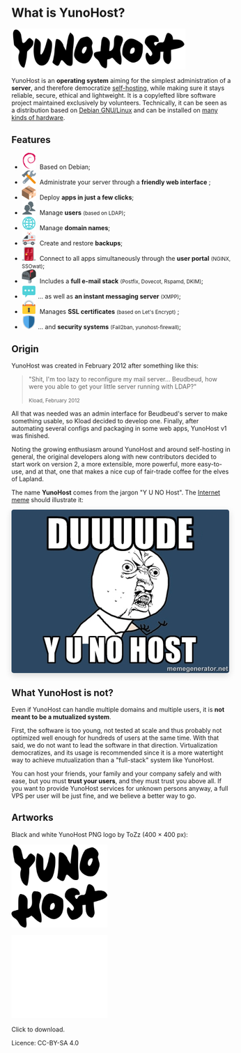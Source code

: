 # What is YunoHost?

<img src="/images/YunoHost_logo_vertical.png" width=400>

YunoHost is an **operating system** aiming for the simplest administration of a **server**, and therefore democratize [self-hosting](selfhosting), while making sure it stays reliable, secure, ethical and lightweight. It is a copylefted libre software project maintained exclusively by volunteers. Technically, it can be seen as a distribution based on [Debian GNU/Linux](https://debian.org) and can be installed on [many kinds of hardware](install).

## Features

- <img src="/images/icon-debian.png" width=32 style="margin-right:5px"> Based on Debian;
- <img src="/images/icon-tools.png" width=32 style="margin-right:5px" width=64> Administrate your server through a **friendly web interface** ;
- <img src="/images/icon-package.png" width=32 style="margin-right:5px"> Deploy **apps in just a few clicks**;
- <img src="/images/icon-users.png" width=32 style="margin-right:5px"> Manage **users** <small>(based on LDAP)</small>;
- <img src="/images/icon-globe.png" width=32 style="margin-right:5px"> Manage **domain names**;
- <img src="/images/icon-medic.png" width=32 style="margin-right:5px"> Create and restore **backups**;
- <img src="/images/icon-door.png" width=32 style="margin-right:5px"> Connect to all apps simultaneously through the **user portal** <small>(NGINX, SSOwat)</small>;
- <img src="/images/icon-mail.png" width=32 style="margin-right:5px"> Includes a **full e-mail stack** <small>(Postfix, Dovecot, Rspamd, DKIM)</small>;
- <img src="/images/icon-messaging.png" width=32 style="margin-right:5px">... as well as **an instant messaging server** <small>(XMPP)</small>;
- <img src="/images/icon-lock.png" width=32 style="margin-right:5px"> Manages **SSL certificates** <small>(based on Let's Encrypt)</small> ;
- <img src="/images/icon-shield.png" width=32 style="margin-right:5px">... and **security systems** <small>(Fail2ban, yunohost-firewall)</small>;

## Origin

YunoHost was created in February 2012 after something like this:

 <blockquote><p>"Shit, I'm too lazy to reconfigure my mail server... Beudbeud, how were you able to get your little server running with LDAP?"</p>
<small>Kload, February 2012</small></blockquote>

All that was needed was an admin interface for Beudbeud's server to make something usable, so Kload decided to develop one. Finally, after automating several configs and packaging in some web apps, YunoHost v1 was finished.

Noting the growing enthusiasm around YunoHost and around self-hosting in general, the original developers along with new contributors decided to start work on version 2, a more extensible, more powerful, more easy-to-use, and at that, one that makes a nice cup of fair-trade coffee for the elves of Lapland.

The name **YunoHost** comes from the jargon "Y U NO Host". The [Internet meme](https://en.wikipedia.org/wiki/Internet_meme) should illustrate it:
<div class="text-center"><img style="border-radius: 5px; box-shadow: 0 5px 15px rgba(0,0,0,0.15);" src="/images/dude_yunohost.jpg"></div>

## What YunoHost is not?

Even if YunoHost can handle multiple domains and multiple users, it is **not meant to be a mutualized system**.

First, the software is too young, not tested at scale and thus probably not optimized well enough for hundreds of users at the same time. With that said, we do not want to lead the software in that direction. Virtualization democratizes, and its usage is recommended since it is a more watertight way to achieve mutualization than a "full-stack" system like YunoHost.

You can host your friends, your family and your company safely and with ease, but you must **trust your users**, and they must trust you above all. If you want to provide YunoHost services for unknown persons anyway, a full VPS per user will be just fine, and we believe a better way to go.

## Artworks

Black and white YunoHost PNG logo by ToZz (400 × 400 px):

<a href="/images/ynh_logo_black_300dpi.png"><img src="/images/ynh_logo_black_300dpi.png" width=220></a>

<a href="/images/ynh_logo_white_300dpi.png"><img src="/images/ynh_logo_white_300dpi.png" width=220></a>

Click to download.

Licence: CC-BY-SA 4.0
